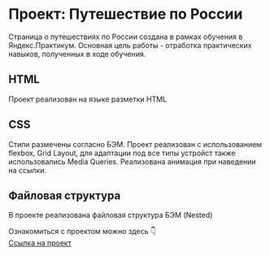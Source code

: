 # Проект: Путешествие по России

Страница о путешествиях по России создана в рамках обучения в Яндекс.Практикум.
Основная цель работы - отработка практических навыков, полученных в ходе обучения. 


## HTML

Проект реализован на языке разметки HTML

## CSS

Стили размечены согласно БЭМ. Проект реализован с использованием flexbox, Grid Layout, 
для адаптации под все типы устройст также использовались Media Queries. Реализована анимация при наведении на ссылки.


## Файловая структура

В проекте реализована файловая структура БЭМ (Nested)

Ознакомиться с проектом можно здесь 👇  
[Ссылка на проект ](https://ryabtseva-katerina.github.io/russian-travel/index.html)
